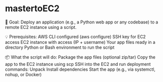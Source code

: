 # mastertoEC2
🔧 Goal:
   Deploy an application (e.g., a Python web app or any codebase) to a remote EC2 instance using a script.

💡 Prerequisites:
   AWS CLI configured (aws configure)
   SSH key for EC2 access
   EC2 instance with access (IP + username)
   Your app files ready in a directory
   Python or Bash environment to run the script

📦 What the script will do:
   Package the app files (optional zip/tar)
   Copy the app to the EC2 instance using scp
   SSH into the EC2 and run deployment commands:
   Unpack
   Install dependencies
   Start the app (e.g., via systemctl, nohup, or Docker)
